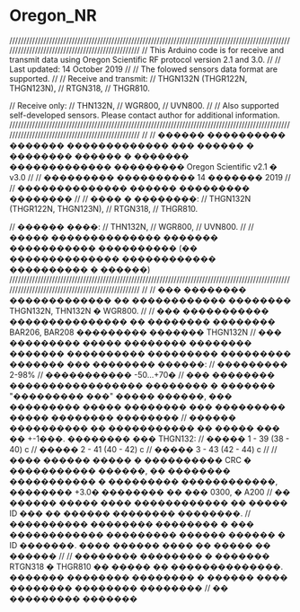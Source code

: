 # Oregon_NR
/////////////////////////////////////////////////////////////////////////////////////////////////////////////////////////////////////////////////
// This Arduino code is for receive and transmit data using Oregon Scientific RF protocol version 2.1 and 3.0. 
//
// Last updated: 14 October 2019
//
// The folowed sensors data format are supported.
//
// Receive and transmit:
// THGN132N (THGR122N, THGN123N),
// RTGN318,
// THGR810.

// Receive only:
// THN132N,
// WGR800,
// UVN800.
//
// Also supported self-developed sensors. Please contact author for additional information.
/////////////////////////////////////////////////////////////////////////////////////////////////////////////////////////////////////////////////
//
// ������ ���������� ������� ������������� ��� ������ � �������� ������ � ������� ������������� ��������� Oregon Scientific v2.1 � v3.0
//
// ��������� ���������� 14 ������� 2019
//
// �������������� ������ ��������� ��������
//
// ���� � ��������:
// THGN132N (THGR122N, THGN123N),
// RTGN318,
// THGR810.

// ������ ����:
// THN132N,
// WGR800,
// UVN800.
//
// ����� �������������� ������� ����������� ���������� (�� �������������� ������������ ���������� � ������)
/////////////////////////////////////////////////////////////////////////////////////////////////////////////////////////////////////////////////
//
// ��� �������� ������������� �� ������������ �������� THGN132N, THN132N � WGR800.
//
// ��� ����������� ��������������� �� �������� �������� BAR206, BAR208 ��������� ������� THGN132N
// ��� ��������� ����� �������� �������� ������� ���������� ��������� ��������� ������� ��� �������� ������:
// ��������� 2-98%
// ����������� -50...+70�
// ��� �������� ����������������� �������� � ������� "��������� ���" ����� ������, ��� ��������� ����� �������� ��� ��������� ����� �������� �������� 
// ������ ���������� �� ����������� �� ����� ��� �� +-1���. �������� ��� THGN132:
// ����� 1 - 39 (38 - 40) c 
// ����� 2 - 41 (40 - 42) c
// ����� 3 - 43 (42 - 44) c
//
// ���� ������ ����� � ���������� CRC � ����������� ������, �� �������� ����������� � ��������� ������������, �������� +3.0� �������� �� ��� 0300, � A200
// �� ������ ����� ���� ������������ �� ����� ID ��� �� ������ �������� ��������.
// ���������� �������� �������� � ��� ������������ ��������� ������ ������ � ID �������. ���� ������ ���� �� ����� �� ������
//
// �������� �������� � ������� RTGN318 � THGR810 �� ����� �� ��������������. ������� �������� �������� � ������ ���� �������� �������� ��������
// �� ��������� �������
